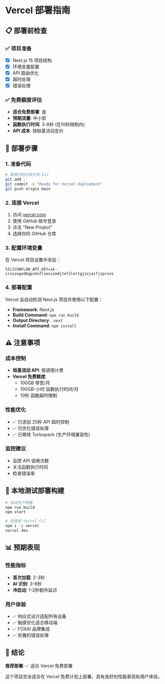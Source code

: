 # Vercel 部署指南

## 📋 部署前检查

### ✅ 项目准备
- [x] Next.js 15 项目结构
- [x] 环境变量配置
- [x] API 路由优化
- [x] 超时处理
- [x] 错误处理

### ✅ 免费额度评估
- **适合免费部署**: 是
- **预期流量**: 中小型
- **函数执行时间**: 3-8秒 (在10秒限制内)
- **API 成本**: 按硅基流动定价

## 🚀 部署步骤

### 1. 准备代码
```bash
# 确保代码已提交到 Git
git add .
git commit -m "Ready for Vercel deployment"
git push origin main
```

### 2. 连接 Vercel
1. 访问 [vercel.com](https://vercel.com)
2. 使用 GitHub 账号登录
3. 点击 "New Project"
4. 选择你的 GitHub 仓库

### 3. 配置环境变量
在 Vercel 项目设置中添加：
```
SILICONFLOW_API_KEY=sk-crzxzogodbqpsbofliexszmdjtefzlertgjzvjaifjzprsns
```

### 4. 部署配置
Vercel 会自动检测 Next.js 项目并使用以下配置：
- **Framework**: Next.js
- **Build Command**: `npm run build`
- **Output Directory**: `.next`
- **Install Command**: `npm install`

## ⚠️ 注意事项

### 成本控制
- **硅基流动 API**: 按调用计费
- **Vercel 免费额度**: 
  - 100GB 带宽/月
  - 100GB-小时 函数执行时间/月
  - 10秒 函数超时限制

### 性能优化
- ✅ 已添加 25秒 API 超时控制
- ✅ 已优化错误处理
- ✅ 已移除 Turbopack (生产环境兼容性)

### 监控建议
- 监控 API 调用次数
- 关注函数执行时间
- 检查错误率

## 🔧 本地测试部署构建

```bash
# 测试生产构建
npm run build
npm start

# 或使用 Vercel CLI
npm i -g vercel
vercel dev
```

## 📊 预期表现

### 性能指标
- **首次加载**: 2-3秒
- **AI 识别**: 3-8秒
- **冷启动**: 1-2秒额外延迟

### 用户体验
- ✅ 响应式设计适配所有设备
- ✅ 触摸优化适合移动端
- ✅ FOXAI 品牌集成
- ✅ 优雅的错误处理

## 🎯 结论

**推荐部署**: ✅ 适合 Vercel 免费部署

这个项目完全适合在 Vercel 免费计划上部署，具有良好的性能表现和用户体验。
